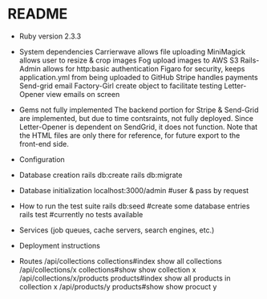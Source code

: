 # README

* Ruby version
    2.3.3

* System dependencies
    Carrierwave		allows file uploading
    MiniMagick		allows user to resize & crop images
    Fog			      upload images to AWS S3
    Rails-Admin		allows for http:basic authentication
    Figaro			  for security, keeps application.yml from being uploaded to GitHub
    Stripe			  handles payments
    Send-grid		  email
    Factory-Girl  create object to facilitate testing
    Letter-Opener view emails on screen

* Gems not fully implemented
    The backend portion for Stripe & Send-Grid are implemented, but due to time contsraints, not fully deployed.  Since Letter-Opener is dependent on SendGrid, it does not function.   Note that the HTML files are only there for reference, for future export to the front-end side.

* Configuration

* Database creation
    rails db:create
    rails db:migrate

* Database initialization
    localhost:3000/admin  #user & pass by request

* How to run the test suite
    rails db:seed  #create some database entries
    rails test     #currently no tests available

* Services (job queues, cache servers, search engines, etc.)

* Deployment instructions

* Routes
/api/collections              collections#index  show all collections             		
/api/collections/x            collections#show   show collection x
/api/collections/x/products   products#index     show all products in collection x
/api/products/y               products#show      show procuct y
